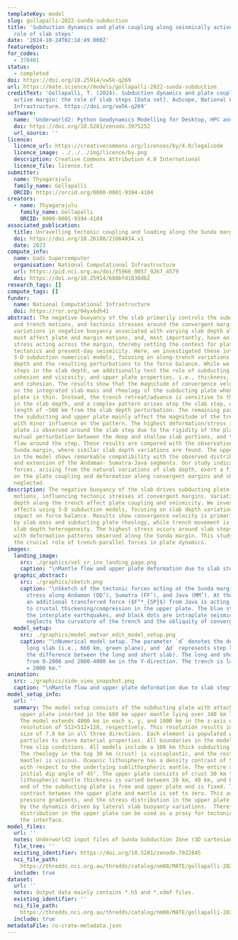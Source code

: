 ```yaml
---
templateKey: model
slug: gollapalli-2022-sunda-subduction
title: 'Subduction dynamics and plate coupling along seismically active margin: the
  role of slab steps'
date: '2024-10-24T02:18:49.000Z'
featuredpost:
for_codes:
  - 370401
status:
  - completed
doi: https://doi.org/10.25914/vw5k-q269
url: https://mate.science//models/gollapalli-2022-sunda-subduction
creditText: 'Gollapalli, T. (2024). Subduction dynamics and plate coupling along seismically
  active margin: the role of slab steps [Data set]. AuScope, National Computational
  Infrastructure. https://doi.org/vw5k-q269'
software:
  name: 'Underworld2: Python Geodynamics Modelling for Desktop, HPC and Cloud'
  doi: https://doi.org/10.5281/zenodo.3975252
  url_source: ''
licence:
  licence_url: https://creativecommons.org/licenses/by/4.0/legalcode
  licence_image: ../../../img/licence/by.png
  description: Creative Commons Attribution 4.0 International
  licence_file: license.txt
submitter:
  name: Thyagarajulu
  family_name: Gollapalli
  ORCID: https://orcid.org/0000-0001-9394-4104
creators:
  - name: Thyagarajulu
    family_name: Gollapalli
    ORCID: 0000-0001-9394-4104
associated_publication:
  title: Unravelling tectonic coupling and loading along the Sunda margin through 3-D regional numerical  modelling
  doi: https://doi.org/10.26180/21664034.v1
  date: 2023
compute_info:
  name: Gadi Supercomputer
  organisation: National Computational Infrastructure
  url: https://pid.nci.org.au/doi/f5966_0057_9267_4579
  doi: https://doi.org/10.25914/608bfd1838db2
research_tags: []
compute_tags: []
funder:
  name: National Computational Infrastructure
  doi: https://ror.org/04yx6dh41
abstract: The negative buoyancy of the slab primarily controls the subducting plate
  and trench motions, and tectonic stresses around the convergent margins. Lateral
  variations in negative buoyancy associated with varying slab depth along strike
  must affect plate and margin motions, and, most importantly, have an impact on the
  stress acting across the margin, thereby setting the context for plate coupling,
  tectonics and present-day seismicity. Here, we investigated these interactions in
  3-D subduction numerical models, focusing on along-trench variations in the subduction
  depth and the resulting perturbations to the force balance. While we focus on the
  steps in the slab depth, we additionally test the role of subducting plate, i.e.,
  cohesion and viscosity, and upper plate properties, i.e., thickness, viscosity,
  and cohesion. The results show that the magnitude of convergence velocity only depends
  on the integrated slab mass and rheology of the subducting plate when the upper
  plate is thin. Instead, the trench retreat/advance is sensitive to the heterogeneity
  in the slab depth, and a complex pattern arises atop the slab step, with a characteristic
  length of ~500 km from the slab depth perturbation. The remaining parameters of
  the subducting and upper plate mainly affect the magnitude of the trench velocities
  with minor influence on the pattern. The highest deformation/stress in the upper
  plate is observed around the slab step due to the rigidity of the plate, causing
  mutual perturbation between the deep and shallow slab portions, and the lateral
  flow around the step. These results are compared with the observations along the
  Sunda margin, where similar slab depth variations are found. The upper plate deformation
  in the model shows remarkable compatibility with the observed distributions of compression
  and extension of the Andaman- Sumatra-Java segments. Our study indicates that trench-parallel
  forces, arising from the natural variations of slab depth, exert a first-order control
  on the plate coupling and deformation along convergent margins and should not be
  neglected.
description: The negative buoyancy of the slab drives subducting plate and trench
  motions, influencing tectonic stresses at convergent margins. Variations in slab
  depth along the trench affect plate coupling and seismicity. We investigated these
  effects using 3-D subduction models, focusing on slab depth variations and their
  impact on force balance. Results show convergence velocity is primarily controlled
  by slab mass and subducting plate rheology, while trench movement is sensitive to
  slab depth heterogeneity. The highest stress occurs around slab steps, aligning
  with deformation patterns observed along the Sunda margin. This study highlights
  the crucial role of trench-parallel forces in plate dynamics.
images:
  landing_image:
    src: ./graphics/vel_sr_inv_landing_page.png
    caption: "\nMantle flow and upper plate deformation due to slab step"
  graphic_abstract:
    src: ./graphics/sketch.png
    caption: "\nSketch of the tectonic forces acting at the Sunda margin and interface
      stress along Andaman (DD’), Sumatra (FF’), and Java (MM’). At the Sumatra margin,
      an additional transferred force ($F^*_{SP}$) from Java is acting that contributes
      to crustal thickening/compression in the upper plate. The blue stars represent
      the interplate earthquakes, and black dots are intraplate seismicity. The sketch
      neglects the curvature of the trench and the obliquity of convergence."
  model_setup:
    src: ./graphics/model_matvar_edit_model_setup.png
    caption: "\nNumerical model setup. The parameter `d` denotes the depth of the
      long slab (i.e., 660 km, green plane), and `Δ𝑑` represents step length (i.e.,
      the difference between the long and short slab). The long and short slabs extend
      from 0-2000 and 2000-4000 km in the Y-direction. The trench is located at X
      = 2000 km."
animation:
  src: ./graphics/side_view_snapshot.png
  caption: "\nMantle flow and upper plate deformation due to slab step"
model_setup_info:
  url: ''
  summary: The model setup consists of the subducting plate with attached slab and
    upper plate inserted in the 660 km upper mantle lying over 340 km lower mantle.
    The model extends 4000 km in each x, y, and 1000 km in the z-axis with a numerical
    resolution of 512×512×128, respectively. This resolution results in an element
    size of 7.8 km in all three directions. Each element is populated with 20 Lagrangian
    particles to store material properties. All boundaries in the model are under
    free slip conditions. All models include a 100 km thick subducting plate and slab.
    The rheology in the top 30 km (crust) is viscoplastic, and the rest (70 km lithospheric
    mantle) is viscous. Oceanic lithosphere has a density contrast of 50 $kg/m^3$
    with respect to the underlying sublithospheric mantle. The entire slab has a uniform
    initial dip angle of 45°. The upper plate consists of crust 30 km thick, and its
    lithospheric mantle thickness is varied between 20 km, 40 km, and 60 km. The trailing
    end of the subducting plate is free and upper plate end is fixed. The density
    contrast between the upper plate and mantle is set to zero. This avoids lithostatic
    pressure gradients, and the stress distribution in the upper plate is only influenced
    by the dynamics driven by lateral slab buoyancy variations.  Therefore, the stress
    distribution in the upper plate can be used as a proxy for tectonic coupling at
    the interface.
model_files:
  url: ''
  notes: Underworld2 input files of Sunda Subduction Zone (3D cartesian models).
  file_tree: ''
  existing_identifier: https://doi.org/10.5281/zenodo.7022845
  nci_file_path: 
    https://thredds.nci.org.au/thredds/catalog/nm08/MATE/gollapalli-2022-sunda-subduction/catalog.html
  include: true
dataset:
  url: ''
  notes: Output data mainly contains *.h5 and *.xdmf files.
  existing_identifier: ''
  nci_file_path: 
    https://thredds.nci.org.au/thredds/catalog/nm08/MATE/gollapalli-2022-sunda-subduction/catalog.html
  include: true
metadataFile: ro-crate-metadata.json
---
```

